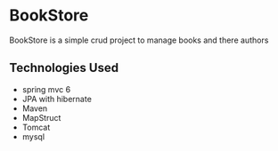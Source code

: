 # BookStore
BookStore is a simple crud project to manage books and there authors

## Technologies Used

- spring mvc 6
- JPA with hibernate
- Maven
- MapStruct
- Tomcat
- mysql